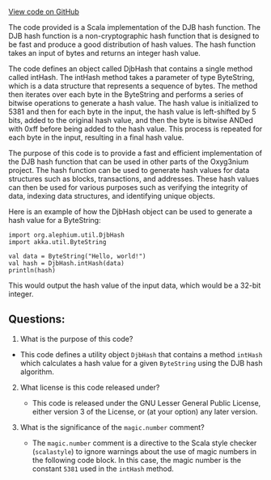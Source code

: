[View code on GitHub](https://github.com/alephium/alephium/util/src/main/scala/org/alephium/util/DjbHash.scala)

The code provided is a Scala implementation of the DJB hash function. The DJB hash function is a non-cryptographic hash function that is designed to be fast and produce a good distribution of hash values. The hash function takes an input of bytes and returns an integer hash value.

The code defines an object called DjbHash that contains a single method called intHash. The intHash method takes a parameter of type ByteString, which is a data structure that represents a sequence of bytes. The method then iterates over each byte in the ByteString and performs a series of bitwise operations to generate a hash value. The hash value is initialized to 5381 and then for each byte in the input, the hash value is left-shifted by 5 bits, added to the original hash value, and then the byte is bitwise ANDed with 0xff before being added to the hash value. This process is repeated for each byte in the input, resulting in a final hash value.

The purpose of this code is to provide a fast and efficient implementation of the DJB hash function that can be used in other parts of the Oxyg3nium project. The hash function can be used to generate hash values for data structures such as blocks, transactions, and addresses. These hash values can then be used for various purposes such as verifying the integrity of data, indexing data structures, and identifying unique objects.

Here is an example of how the DjbHash object can be used to generate a hash value for a ByteString:

```
import org.alephium.util.DjbHash
import akka.util.ByteString

val data = ByteString("Hello, world!")
val hash = DjbHash.intHash(data)
println(hash)
```

This would output the hash value of the input data, which would be a 32-bit integer.
## Questions: 
 1. What is the purpose of this code?
   - This code defines a utility object `DjbHash` that contains a method `intHash` which calculates a hash value for a given `ByteString` using the DJB hash algorithm.

2. What license is this code released under?
   - This code is released under the GNU Lesser General Public License, either version 3 of the License, or (at your option) any later version.

3. What is the significance of the `magic.number` comment?
   - The `magic.number` comment is a directive to the Scala style checker (`scalastyle`) to ignore warnings about the use of magic numbers in the following code block. In this case, the magic number is the constant `5381` used in the `intHash` method.
